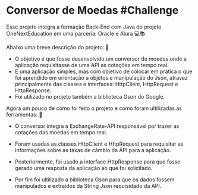 # Conversor de Moedas #Challenge

Esse projeto integra a formação Back-End com Java do projeto OneNextEducation em uma parceria: Oracle e Alura 💻📚

Abaixo uma breve descrição do projeto: 📝
  - O objetivo é que fosse desenvolvido um conversor de moedas onde a aplicação requisitasse de uma API as cotações em tempo real.
  - É uma aplicação simples, mas com objetivo de colocar em prática o que foi aprendido em orientação a objetos e manipulação do
    Json, atravez principalmente das classes e interfaces: HttpClient, HttpRequest e HttpResponse.
  - Foi utilizado no projeto também a biblioteca Gson do Google.

Agora um pouco de como foi feito o projeto e como foram ultilizadas as ferramentas: 📝
  
  - O conversor integra a ExchangeRate-API responsável por trazer as cotações das moedas em tempo real.

  - Foram usadas as classes HttpClient e HttpRequest para requisitar as informações sobre as taxas de câmbio da API para a aplicação.

  - Posteriormente, foi usado a interface HttpResponse para que fosse gerado uma resposta da aplicação ao que foi solicitado.

  - Por fim foi ultilizado a biblioteca Gson para que os dados fossem manipulados e extraidos da String Json requisidado da API.


